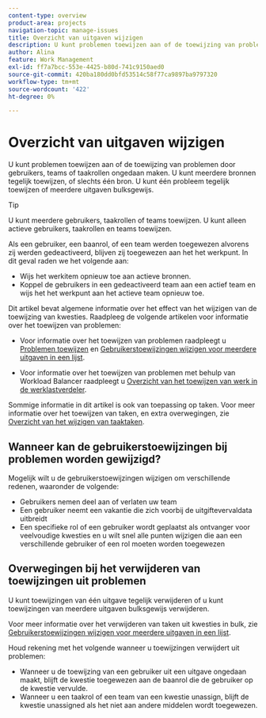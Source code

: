 ```yaml
---
content-type: overview
product-area: projects
navigation-topic: manage-issues
title: Overzicht van uitgaven wijzigen
description: U kunt problemen toewijzen aan of de toewijzing van problemen door gebruikers, teams of taakrollen ongedaan maken. U kunt meerdere bronnen tegelijk toewijzen, of slechts één bron. U kunt één probleem tegelijk toewijzen of meerdere uitgaven bulksgewijs.
author: Alina
feature: Work Management
exl-id: ff7a7bcc-553e-4425-b80d-741c9150aed0
source-git-commit: 420ba180dd0bfd53514c58f77ca9897ba9797320
workflow-type: tm+mt
source-wordcount: '422'
ht-degree: 0%

---
```


# Overzicht van uitgaven wijzigen

U kunt problemen toewijzen aan of de toewijzing van problemen door gebruikers, teams of taakrollen ongedaan maken. U kunt meerdere bronnen tegelijk toewijzen, of slechts één bron. U kunt één probleem tegelijk toewijzen of meerdere uitgaven bulksgewijs.

>[!TIP]
>
>U kunt meerdere gebruikers, taakrollen of teams toewijzen. U kunt alleen actieve gebruikers, taakrollen en teams toewijzen.
>
>Als een gebruiker, een baanrol, of een team werden toegewezen alvorens zij werden gedeactiveerd, blijven zij toegewezen aan het het werkpunt. In dit geval raden we het volgende aan:
>
>* Wijs het werkitem opnieuw toe aan actieve bronnen.
>* Koppel de gebruikers in een gedeactiveerd team aan een actief team en wijs het het werkpunt aan het actieve team opnieuw toe.


Dit artikel bevat algemene informatie over het effect van het wijzigen van de toewijzing van kwesties. Raadpleeg de volgende artikelen voor informatie over het toewijzen van problemen:

* Voor informatie over het toewijzen van problemen raadpleegt u [Problemen toewijzen](../../../manage-work/issues/manage-issues/assign-issues.md) en [Gebruikerstoewijzingen wijzigen voor meerdere uitgaven in een lijst](../../../manage-work/issues/manage-issues/edit-assignments-for-multiple-issues.md).

* Voor informatie over het toewijzen van problemen met behulp van Workload Balancer raadpleegt u [Overzicht van het toewijzen van werk in de werklastverdeler](../../../resource-mgmt/workload-balancer/assign-work-in-workload-balancer.md).

Sommige informatie in dit artikel is ook van toepassing op taken. Voor meer informatie over het toewijzen van taken, en extra overwegingen, zie [Overzicht van het wijzigen van taaktaken](../../../manage-work/tasks/assign-tasks/modify-task-assignments-overview.md).

## Wanneer kan de gebruikerstoewijzingen bij problemen worden gewijzigd?

Mogelijk wilt u de gebruikerstoewijzingen wijzigen om verschillende redenen, waaronder de volgende:

* Gebruikers nemen deel aan of verlaten uw team
* Een gebruiker neemt een vakantie die zich voorbij de uitgiftevervaldata uitbreidt
* Een specifieke rol of een gebruiker wordt geplaatst als ontvanger voor veelvoudige kwesties en u wilt snel alle punten wijzigen die aan een verschillende gebruiker of een rol moeten worden toegewezen

## Overwegingen bij het verwijderen van toewijzingen uit problemen

U kunt toewijzingen van één uitgave tegelijk verwijderen of u kunt toewijzingen van meerdere uitgaven bulksgewijs verwijderen.

Voor meer informatie over het verwijderen van taken uit kwesties in bulk, zie [Gebruikerstoewijzingen wijzigen voor meerdere uitgaven in een lijst](../../../manage-work/issues/manage-issues/edit-assignments-for-multiple-issues.md).

Houd rekening met het volgende wanneer u toewijzingen verwijdert uit problemen:

* Wanneer u de toewijzing van een gebruiker uit een uitgave ongedaan maakt, blijft de kwestie toegewezen aan de baanrol die de gebruiker op de kwestie vervulde.
* Wanneer u een taakrol of een team van een kwestie unassign, blijft de kwestie unassigned als het niet aan andere middelen wordt toegewezen.

